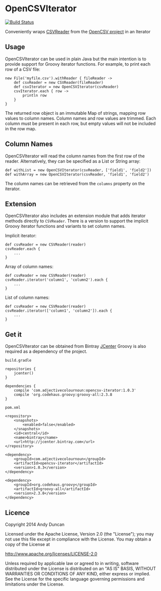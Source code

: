 OpenCSVIterator
===============

[![Build Status](https://travis-ci.org/andyjduncan/opencsv-iterator.svg?branch=master)](https://travis-ci.org/andyjduncan/opencsv-iterator)

Conveniently wraps [CSVReader](http://opencsv.sourceforge.net/apidocs/au/com/bytecode/opencsv/CSVReader.html) from the
[OpenCSV project](http://opencsv.sourceforge.net/) in an Iterator

Usage
-----

OpenCSVIterator can be used in plain Java but the main intention is to provide support for Groovy iterator functions.
For example, to print each row of a CSV file:

    new File('myfile.csv').withReader { fileReader ->
        def csvReader = new CSVReader(fileReader)
        def csvIterator = new OpenCSVIterator(csvReader)
        csvIterator.each { row ->
            println row
        }
    }

The returned row object is an immutable Map of strings, mapping row values to column names.  Column names and
row values are trimmed.  Each column must be present in each row, but empty values will not be included in the row map.

Column Names
-------------

OpenCSVIterator will read the column names from the first row of the reader.  Alternatively, they can be specified
as a List or String array:

    def withList = new OpenCSVIterator(csvReader, ['field1', 'field2'])
    def withArray = new OpenCSVIterator(csvReader, 'field1', 'field2')

The column names can be retrieved from the `columns` property on the iterator.

Extension
---------

OpenCSVIterator also includes an extension module that adds iterator methods directly to `CSVReader`.  There is a
version to support the implicit Groovy iterator functions and variants to set column names.

Implicit iterator:

    def csvReader = new CSVReader(reader)
    csvReader.each {
        ...
    }
    
Array of column names:

    def csvReader = new CSVReader(reader)
    csvReader.iterator('column1', 'column2').each {
        ...
    }
    
List of column names:

    def csvReader = new CSVReader(reader)
    csvReader.iterator(['column1', 'column2']).each {
        ...
    }

Get it
------

OpenCSVIterator can be obtained from Bintray [JCenter](https://bintray.com/bintray/jcenter)
Groovy is also required as a dependency of the project.

`build.gradle`

    repositories {
        jcenter()
    }
    
    dependencies {
        compile 'com.adjectivecolournoun:opencsv-iterator:1.0.3'
        compile 'org.codehaus.groovy:groovy-all:2.3.8
    }
    
`pom.xml`

    <repository>
        <snapshots>
            <enabled>false</enabled>
        </snapshots>
        <id>central</id>
        <name>bintray</name>
        <url>http://jcenter.bintray.com</url>
    </repository>
    
    <dependency>
        <groupId>com.adjectivecolournoun</groupId>
        <artifactId>opencsv-iterator</artifactId>
        <version>1.0.3</version>
    </dependency>

    <dependency>
        <groupId>org.codehaus.groovy</groupId>
        <artifactId>groovy-all</artifactId>
        <version>2.3.8</version>
    </dependency>

Licence
-------

Copyright 2014 Andy Duncan

Licensed under the Apache License, Version 2.0 (the "License");
you may not use this file except in compliance with the License.
You may obtain a copy of the License at

<http://www.apache.org/licenses/LICENSE-2.0>

Unless required by applicable law or agreed to in writing, software
distributed under the License is distributed on an "AS IS" BASIS,
WITHOUT WARRANTIES OR CONDITIONS OF ANY KIND, either express or implied.
See the License for the specific language governing permissions and
limitations under the License.

